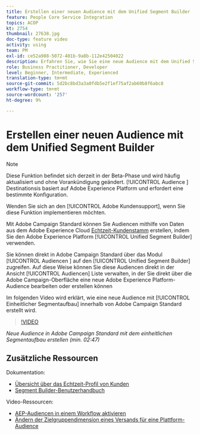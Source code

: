 ```yaml
---
title: Erstellen einer neuen Audience mit dem Unified Segment Builder
feature: People Core Service Integration
topics: ACOP
kt: 2754
thumbnail: 27638.jpg
doc-type: feature video
activity: using
team: PM
exl-id: ce52a988-5072-401b-9a8b-112e42504022
description: Erfahren Sie, wie Sie eine neue Audience mit dem Unified Segment Builder erstellen.
role: Business Practitioner, Developer
level: Beginner, Intermediate, Experienced
translation-type: tm+mt
source-git-commit: 5d2bc8bd3a3a0fdb5e2f1ef75af2ab60b8f6abc8
workflow-type: tm+mt
source-wordcount: '257'
ht-degree: 9%

---
```


# Erstellen einer neuen Audience mit dem Unified Segment Builder

>[!NOTE]
>
>Diese Funktion befindet sich derzeit in der Beta-Phase und wird häufig aktualisiert und ohne Vorankündigung geändert. [!UICONTROL Audience ] Destinationsis basiert auf Adobe Experience Platform und erfordert eine bestimmte Konfiguration.
>
>Wenden Sie sich an den [!UICONTROL Adobe Kundensupport], wenn Sie diese Funktion implementieren möchten.

Mit Adobe Campaign Standard können Sie Audiencen mithilfe von Daten aus dem Adobe Experience Cloud [Echtzeit-Kundenstamm](https://docs.adobe.com/content/help/en/platform-learn/tutorials/profiles/understanding-the-real-time-customer-profile.html) erstellen, indem Sie den Adobe Experience Platform [!UICONTROL Unified Segment Builder] verwenden.

Sie können direkt in Adobe Campaign Standard über das Modul [!UICONTROL Audiencen ] auf den [!UICONTROL Unified Segment Builder] zugreifen. Auf diese Weise können Sie diese Audiencen direkt in der Ansicht [!UICONTROL Audiencen] Liste verwalten, in der Sie direkt über die Adobe Campaign-Oberfläche eine neue Adobe Experience Platform-Audience bearbeiten oder erstellen können

Im folgenden Video wird erklärt, wie eine neue Audience mit [!UICONTROL Einheitlicher Segmentaufbau] innerhalb von Adobe Campaign Standard erstellt wird.

>[!VIDEO](https://video.tv.adobe.com/v/27638?quality=12)

*Neue Audience in Adobe Campaign Standard mit dem einheitlichen Segmentaufbau erstellen (min. 02:47)*

## Zusätzliche Ressourcen

Dokumentation:

* [Übersicht über das Echtzeit-Profil von Kunden](https://www.adobe.io/apis/experienceplatform/home/profile-identity-segmentation/profile-identity-segmentation-services.html#!api-specification/markdown/narrative/technical_overview/unified_profile_architectural_overview/unified_profile_architectural_overview.md)
* [Segment Builder-Benutzerhandbuch](https://www.adobe.io/apis/experienceplatform/home/profile-identity-segmentation/profile-identity-segmentation-services.html#!api-specification/markdown/narrative/technical_overview/segmentation/segment-builder-guide.md)

Video-Ressourcen:

* [AEP-Audiencen in einem Workflow aktivieren](/help/profiles-and-audiences/audience-destinations/activating-aep-audiences.md)
* [Ändern der Zielgruppendimension eines Versands für eine Plattform-Audience](/help/profiles-and-audiences/audience-destinations/changing-targeting-dimension.md)
